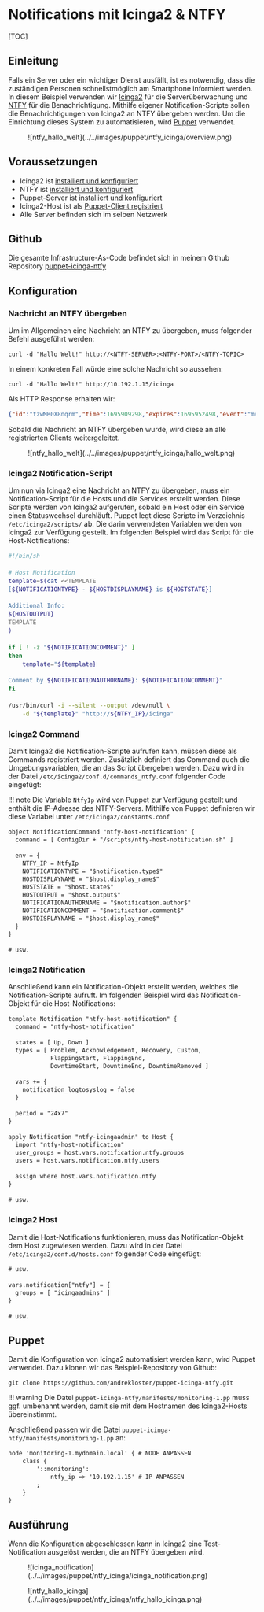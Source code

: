 # Notifications mit Icinga2 & NTFY

[TOC]

## Einleitung
Falls ein Server oder ein wichtiger Dienst ausfällt, ist es notwendig, dass die zuständigen Personen schnellstmöglich am Smartphone informiert werden.
In diesem Beispiel verwenden wir [Icinga2](https://icinga.com/) für die Serverüberwachung und [NTFY](https://ntfy.sh/) für die Benachrichtigung.
Mithilfe eigener Notification-Scripte sollen die Benachrichtigungen von Icinga2 an NTFY übergeben werden. Um die Einrichtung dieses System zu automatisieren,
wird [Puppet](https://www.puppet.com/) verwendet.

<figure markdown>
  ![ntfy_hallo_welt](../../images/puppet/ntfy_icinga/overview.png)
</figure>

## Voraussetzungen
- Icinga2 ist [installiert und konfiguriert](/monitoring/icinga/)
- NTFY ist [installiert und konfiguriert](https://docs.ntfy.sh/install/)
- Puppet-Server ist [installiert und konfiguriert](/iac/puppet/create_puppet_server)
- Icinga2-Host ist als [Puppet-Client registriert](/iac/puppet/register_client)
- Alle Server befinden sich im selben Netzwerk

## Github
Die gesamte Infrastructure-As-Code befindet sich in meinem Github Repository [puppet-icinga-ntfy](https://github.com/andrekloster/puppet-icinga-ntfy)

## Konfiguration

### Nachricht an NTFY übergeben
Um im Allgemeinen eine Nachricht an NTFY zu übergeben, muss folgender Befehl ausgeführt werden:

```shell
curl -d "Hallo Welt!" http://<NTFY-SERVER>:<NTFY-PORT>/<NTFY-TOPIC>
```

In einem konkreten Fall würde eine solche Nachricht so aussehen:

```shell
curl -d "Hallo Welt!" http://10.192.1.15/icinga
```

Als HTTP Response erhalten wir:

```json
{"id":"tzwMB0X8nqrm","time":1695909298,"expires":1695952498,"event":"message","topic":"icinga","message":"Hallo Welt"}
```

Sobald die Nachricht an NTFY übergeben wurde, wird diese an alle registrierten Clients weitergeleitet.

<figure markdown>
  ![ntfy_hallo_welt](../../images/puppet/ntfy_icinga/hallo_welt.png)
</figure>

### Icinga2 Notification-Script
Um nun via Icinga2 eine Nachricht an NTFY zu übergeben, muss ein Notification-Script für die Hosts und die Services erstellt werden.
Diese Scripte werden von Icinga2 aufgerufen, sobald ein Host oder ein Service einen Statuswechsel durchläuft. Puppet legt diese Scripte im Verzeichnis 
`/etc/icinga2/scripts/` ab. Die darin verwendeten Variablen werden von Icinga2 zur Verfügung gestellt. Im folgenden Beispiel wird das Script für die Host-Notifications:

```bash
#!/bin/sh

# Host Notification
template=$(cat <<TEMPLATE
[${NOTIFICATIONTYPE} - ${HOSTDISPLAYNAME} is ${HOSTSTATE}]

Additional Info:
${HOSTOUTPUT}
TEMPLATE
)

if [ ! -z "${NOTIFICATIONCOMMENT}" ]
then
    template="${template}

Comment by ${NOTIFICATIONAUTHORNAME}: ${NOTIFICATIONCOMMENT}"
fi

/usr/bin/curl -i --silent --output /dev/null \
    -d "${template}" "http://${NTFY_IP}/icinga"
```

### Icinga2 Command
Damit Icinga2 die Notification-Scripte aufrufen kann, müssen diese als Commands registriert werden. Zusätzlich definiert das Command auch die Umgebungsvariablen,
die an das Script übergeben werden.
Dazu wird in der Datei `/etc/icinga2/conf.d/commands_ntfy.conf` folgender Code eingefügt:

!!! note
    Die Variable `NtfyIp` wird von Puppet zur Verfügung gestellt und enthält die IP-Adresse des NTFY-Servers.
    Mithilfe von Puppet definieren wir diese Variabel unter `/etc/icinga2/constants.conf`

```
object NotificationCommand "ntfy-host-notification" {
  command = [ ConfigDir + "/scripts/ntfy-host-notification.sh" ]

  env = {
    NTFY_IP = NtfyIp
    NOTIFICATIONTYPE = "$notification.type$"
    HOSTDISPLAYNAME = "$host.display_name$"
    HOSTSTATE = "$host.state$"
    HOSTOUTPUT = "$host.output$"
    NOTIFICATIONAUTHORNAME = "$notification.author$"
    NOTIFICATIONCOMMENT = "$notification.comment$"
    HOSTDISPLAYNAME = "$host.display_name$"
  }
}

# usw.
```

### Icinga2 Notification
Anschließend kann ein Notification-Objekt erstellt werden, welches die Notification-Scripte aufruft.
Im folgenden Beispiel wird das Notification-Objekt für die Host-Notifications:

```
template Notification "ntfy-host-notification" {
  command = "ntfy-host-notification"

  states = [ Up, Down ]
  types = [ Problem, Acknowledgement, Recovery, Custom,
            FlappingStart, FlappingEnd,
            DowntimeStart, DowntimeEnd, DowntimeRemoved ]

  vars += {
    notification_logtosyslog = false
  }

  period = "24x7"
}

apply Notification "ntfy-icingaadmin" to Host {
  import "ntfy-host-notification"
  user_groups = host.vars.notification.ntfy.groups
  users = host.vars.notification.ntfy.users

  assign where host.vars.notification.ntfy
}

# usw.
```

### Icinga2 Host
Damit die Host-Notifications funktionieren, muss das Notification-Objekt dem Host zugewiesen werden.
Dazu wird in der Datei `/etc/icinga2/conf.d/hosts.conf` folgender Code eingefügt:

```
# usw.

vars.notification["ntfy"] = {
  groups = [ "icingaadmins" ]
}

# usw.
```

## Puppet
Damit die Konfiguration von Icinga2 automatisiert werden kann, wird Puppet verwendet. Dazu klonen wir das Beispiel-Repository von Github:

```shell
git clone https://github.com/andrekloster/puppet-icinga-ntfy.git
```

!!! warning
    Die Datei `puppet-icinga-ntfy/manifests/monitoring-1.pp` muss ggf. umbenannt werden, damit sie mit dem Hostnamen des Icinga2-Hosts übereinstimmt.

Anschließend passen wir die Datei `puppet-icinga-ntfy/manifests/monitoring-1.pp` an:

```puppet
node 'monitoring-1.mydomain.local' { # NODE ANPASSEN
    class {
        '::monitoring':
            ntfy_ip => '10.192.1.15' # IP ANPASSEN
        ;
    }
}
```

## Ausführung
Wenn die Konfiguration abgeschlossen kann in Icinga2 eine Test-Notification ausgelöst werden, die an NTFY übergeben wird.

<figure markdown>
  ![icinga_notification](../../images/puppet/ntfy_icinga/icinga_notification.png)
</figure>

<figure markdown>
  ![ntfy_hallo_icinga](../../images/puppet/ntfy_icinga/ntfy_hallo_icinga.png)
</figure>